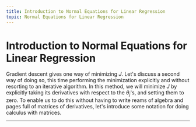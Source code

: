 ```yaml
---
title: Introduction to Normal Equations for Linear Regression
topic: Normal Equations for Linear Regression
---
```


# Introduction to Normal Equations for Linear Regression

Gradient descent gives one way of minimizing $J$. Let's discuss a second way of doing so, this time performing the minimization explicitly and without resorting to an iterative algorithm. In this method, we will minimize $J$ by explicitly taking its derivatives with respect to the $\theta_j$'s, and setting them to zero. To enable us to do this without having to write reams of algebra and pages full of matrices of derivatives, let's introduce some notation for doing calculus with matrices.

---
